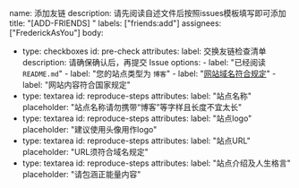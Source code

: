name: 添加友链
description: 请先阅读自述文件后按照issues模板填写即可添加
title: "[ADD-FRIENDS] "
labels: ["friends:add"]
assignees: ["FrederickAsYou"]
body:
  - type: checkboxes
    id: pre-check
    attributes:
      label: 交换友链检查清单
      description: 请确保确认后，再提交 Issue
      options:
        - label: "已经阅读 `README.md`"
        - label: "您的站点类型为 `博客`"
        - label: "[网站域名符合规定](https://github.com/FrederickAsYou/friends/tree/main?tab=readme-ov-file#%E4%BA%A4%E6%8D%A2%E5%89%8D%E8%AF%B7%E9%98%85%E8%AF%BB)"
        - label: "网站内容符合国家规定"
  - type: textarea
    id: reproduce-steps
    attributes:
      label: "站点名称"
      placeholder: "站点名称请勿携带“博客”等字样且长度不宜太长"
  - type: textarea
    id: reproduce-steps
    attributes:
      label: "站点logo"
      placeholder: "建议使用头像用作logo"
  - type: textarea
    id: reproduce-steps
    attributes:
      label: "站点URL"
      placeholder: "URL须符合域名规定"
  - type: textarea
    id: reproduce-steps
    attributes:
      label: "站点介绍及人生格言"
      placeholder: "请包涵正能量内容"
